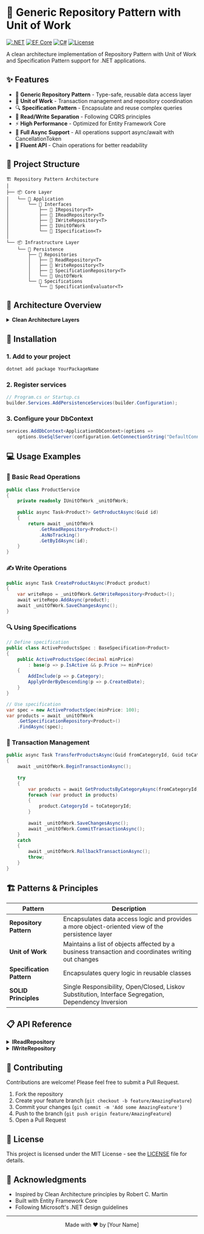 # 🚀 Generic Repository Pattern with Unit of Work

[![.NET](https://img.shields.io/badge/.NET-6+-512BD4?style=flat-square&logo=dotnet)](https://dotnet.microsoft.com/)
[![EF Core](https://img.shields.io/badge/EF%20Core-6+-512BD4?style=flat-square&logo=microsoft)](https://docs.microsoft.com/en-us/ef/core/)
[![C#](https://img.shields.io/badge/C%23-10+-239120?style=flat-square&logo=c-sharp)](https://docs.microsoft.com/en-us/dotnet/csharp/)
[![License](https://img.shields.io/badge/License-MIT-yellow.svg?style=flat-square)](LICENSE)

A clean architecture implementation of Repository Pattern with Unit of Work and Specification Pattern support for .NET applications.

## ✨ Features

- 🎯 **Generic Repository Pattern** - Type-safe, reusable data access layer
- 💼 **Unit of Work** - Transaction management and repository coordination
- 🔍 **Specification Pattern** - Encapsulate and reuse complex queries
- 📖 **Read/Write Separation** - Following CQRS principles
- ⚡ **High Performance** - Optimized for Entity Framework Core
- 🔄 **Full Async Support** - All operations support async/await with CancellationToken
- 🔗 **Fluent API** - Chain operations for better readability

## 📁 Project Structure

```
🏗️ Repository Pattern Architecture
│
├── 📦 Core Layer
│   └── 🔷 Application
│       └── 📁 Interfaces
│           ├── 🔹 IRepository<T>
│           ├── 🔹 IReadRepository<T>  
│           ├── 🔹 IWriteRepository<T>
│           ├── 🔹 IUnitOfWork
│           └── 🔹 ISpecification<T>
│
└── 📦 Infrastructure Layer
    └── 🔶 Persistence
        ├── 📁 Repositories
        │   ├── 📄 ReadRepository<T>
        │   ├── 📄 WriteRepository<T>
        │   ├── 📄 SpecificationRepository<T>
        │   └── 📄 UnitOfWork
        └── 📁 Specifications
            └── 📄 SpecificationEvaluator<T>
```

## 🎯 Architecture Overview

<details>
<summary><b>Clean Architecture Layers</b></summary>

```mermaid
graph TD
    A[Domain Layer] --> B[Application Layer]
    B --> C[Infrastructure Layer]
    B --> D[Presentation Layer]
    
    B --> E[Repository Interfaces]
    C --> F[Repository Implementations]
    
    style A fill:#f9f,stroke:#333,stroke-width:2px
    style B fill:#bbf,stroke:#333,stroke-width:2px
    style C fill:#bfb,stroke:#333,stroke-width:2px
```
</details>

## 🔧 Installation

### 1. Add to your project
```bash
dotnet add package YourPackageName
```

### 2. Register services
```csharp
// Program.cs or Startup.cs
builder.Services.AddPersistenceServices(builder.Configuration);
```

### 3. Configure your DbContext
```csharp
services.AddDbContext<ApplicationDbContext>(options =>
    options.UseSqlServer(configuration.GetConnectionString("DefaultConnection")));
```

## 💻 Usage Examples

### 📖 Basic Read Operations

```csharp
public class ProductService
{
    private readonly IUnitOfWork _unitOfWork;
    
    public async Task<Product?> GetProductAsync(Guid id)
    {
        return await _unitOfWork
            .GetReadRepository<Product>()
            .AsNoTracking()
            .GetByIdAsync(id);
    }
}
```

### ✍️ Write Operations

```csharp
public async Task CreateProductAsync(Product product)
{
    var writeRepo = _unitOfWork.GetWriteRepository<Product>();
    await writeRepo.AddAsync(product);
    await _unitOfWork.SaveChangesAsync();
}
```

### 🔍 Using Specifications

```csharp
// Define specification
public class ActiveProductsSpec : BaseSpecification<Product>
{
    public ActiveProductsSpec(decimal minPrice) 
        : base(p => p.IsActive && p.Price >= minPrice)
    {
        AddInclude(p => p.Category);
        ApplyOrderByDescending(p => p.CreatedDate);
    }
}

// Use specification
var spec = new ActiveProductsSpec(minPrice: 100);
var products = await _unitOfWork
    .GetSpecificationRepository<Product>()
    .FindAsync(spec);
```

### 💼 Transaction Management

```csharp
public async Task TransferProductsAsync(Guid fromCategoryId, Guid toCategoryId)
{
    await _unitOfWork.BeginTransactionAsync();
    
    try
    {
        var products = await GetProductsByCategoryAsync(fromCategoryId);
        foreach (var product in products)
        {
            product.CategoryId = toCategoryId;
        }
        
        await _unitOfWork.SaveChangesAsync();
        await _unitOfWork.CommitTransactionAsync();
    }
    catch
    {
        await _unitOfWork.RollbackTransactionAsync();
        throw;
    }
}
```

## 🏗️ Patterns & Principles

| Pattern | Description |
|---------|-------------|
| **Repository Pattern** | Encapsulates data access logic and provides a more object-oriented view of the persistence layer |
| **Unit of Work** | Maintains a list of objects affected by a business transaction and coordinates writing out changes |
| **Specification Pattern** | Encapsulates query logic in reusable classes |
| **SOLID Principles** | Single Responsibility, Open/Closed, Liskov Substitution, Interface Segregation, Dependency Inversion |

## 📋 API Reference

<details>
<summary><b>IReadRepository</b></summary>

```csharp
public interface IReadRepository<T> : IRepository<T> where T : BaseEntity
{
    Task<T?> GetByIdAsync(Guid id, CancellationToken cancellationToken = default);
    Task<IEnumerable<T>> GetAllAsync(CancellationToken cancellationToken = default);
    Task<T?> FirstOrDefaultAsync(Expression<Func<T, bool>> predicate, CancellationToken cancellationToken = default);
    Task<IEnumerable<T>> FindAsync(Expression<Func<T, bool>> predicate, CancellationToken cancellationToken = default);
    Task<bool> AnyAsync(Expression<Func<T, bool>> predicate, CancellationToken cancellationToken = default);
    Task<int> CountAsync(Expression<Func<T, bool>>? predicate = null, CancellationToken cancellationToken = default);
    IReadRepository<T> AsNoTracking();
    IReadRepository<T> AsTracking();
}
```
</details>

<details>
<summary><b>IWriteRepository</b></summary>

```csharp
public interface IWriteRepository<T> where T : BaseEntity
{
    Task<T> AddAsync(T entity, CancellationToken cancellationToken = default);
    Task AddRangeAsync(IEnumerable<T> entities, CancellationToken cancellationToken = default);
    void Update(T entity);
    void UpdateRange(IEnumerable<T> entities);
    void Remove(T entity);
    void RemoveRange(IEnumerable<T> entities);
    Task RemoveByIdAsync(Guid id, CancellationToken cancellationToken = default);
}
```
</details>

## 🤝 Contributing

Contributions are welcome! Please feel free to submit a Pull Request.

1. Fork the repository
2. Create your feature branch (`git checkout -b feature/AmazingFeature`)
3. Commit your changes (`git commit -m 'Add some AmazingFeature'`)
4. Push to the branch (`git push origin feature/AmazingFeature`)
5. Open a Pull Request

## 📄 License

This project is licensed under the MIT License - see the [LICENSE](LICENSE) file for details.

## 🙏 Acknowledgments

- Inspired by Clean Architecture principles by Robert C. Martin
- Built with Entity Framework Core
- Following Microsoft's .NET design guidelines

---

<p align="center">
Made with ❤️ by [Your Name]
</p>
